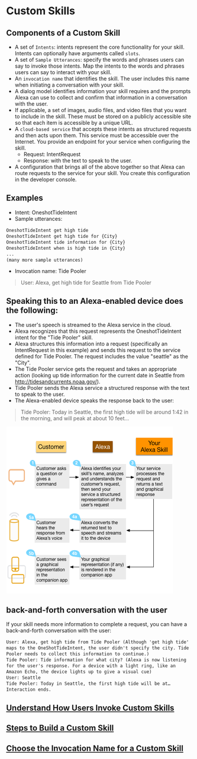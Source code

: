 # Custom Skills

## Components of a Custom Skill

- A set of `Intents`: intents represent the core functionality for your skill. Intents can optionally have arguments called `slots`.
- A set of `Sample Utterances`: specify the words and phrases users can say to invoke those intents. Map the intents to the words and phrases users can say to interact with your skill.
- An `invocation name` that identifies the skill. The user includes this name when initiating a conversation with your skill.
- A dialog model identifies information your skill requires and the prompts Alexa can use to collect and confirm that information in a conversation with the user.
- If applicable, a set of images, audio files, and video files that you want to include in the skill. These must be stored on a publicly accessible site so that each item is accessible by a unique URL.
- A `cloud-based service` that accepts these intents as structured requests and then acts upon them. This service must be accessible over the Internet. You provide an endpoint for your service when configuring the skill.
  - Request: IntentRequest
  - Response: with the text to speak to the user.
- A configuration that brings all of the above together so that Alexa can route requests to the service for your skill. You create this configuration in the developer console.

## Examples

- Intent: OneshotTideIntent
- Sample utterances:

```
OneshotTideIntent get high tide
OneshotTideIntent get high tide for {City}
OneshotTideIntent tide information for {City}
OneshotTideIntent when is high tide in {City}
...
(many more sample utterances)
```

- Invocation name: Tide Pooler

> User: Alexa, get high tide for Seattle from Tide Pooler

## Speaking this to an Alexa-enabled device does the following:

- The user's speech is streamed to the Alexa service in the cloud.
- Alexa recognizes that this request represents the OneshotTideIntent intent for the "Tide Pooler" skill.
- Alexa structures this information into a request (specifically an IntentRequest in this example) and sends this request to the service defined for Tide Pooler. The request includes the value "seattle" as the "City".
- The Tide Pooler service gets the request and takes an appropriate action (looking up tide information for the current date in Seattle from http://tidesandcurrents.noaa.gov/).
- Tide Pooler sends the Alexa service a structured response with the text to speak to the user.
- The Alexa-enabled device speaks the response back to the user:

> Tide Pooler: Today in Seattle, the first high tide will be around 1:42 in the morning, and will peak at about 10 feet…

![User Interaction Flow](./images/ASKArchitecture._TTH_.png)

## back-and-forth conversation with the user

If your skill needs more information to complete a request, you can have a back-and-forth conversation with the user:

```
User: Alexa, get high tide from Tide Pooler (Although 'get high tide' maps to the OneShotTideIntent, the user didn't specify the city. Tide Pooler needs to collect this information to continue.)
Tide Pooler: Tide information for what city? (Alexa is now listening for the user's response. For a device with a light ring, like an Amazon Echo, the device lights up to give a visual cue)
User: Seattle
Tide Pooler: Today in Seattle, the first high tide will be at…
Interaction ends.
```

## [Understand How Users Invoke Custom Skills](https://developer.amazon.com/en-US/docs/alexa/custom-skills/understanding-how-users-invoke-custom-skills.html)

## [Steps to Build a Custom Skill](https://developer.amazon.com/en-US/docs/alexa/custom-skills/steps-to-build-a-custom-skill.html)

## [Choose the Invocation Name for a Custom Skill](https://developer.amazon.com/en-US/docs/alexa/custom-skills/choose-the-invocation-name-for-a-custom-skill.html)
